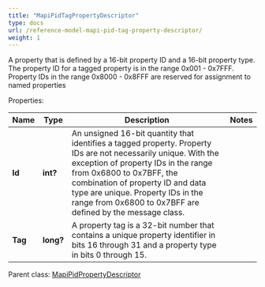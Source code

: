 ```yaml
---
title: "MapiPidTagPropertyDescriptor"
type: docs
url: /reference-model-mapi-pid-tag-property-descriptor/
weight: 1
---
```

A property that is defined by a 16-bit property ID and a 16-bit property type. The property ID for a tagged property is in the range 0x001 - 0x7FFF. Property IDs in the range 0x8000 - 0x8FFF are reserved for assignment to named properties             

Properties:

Name | Type | Description | Notes
---- | ---- | ----------- | -----
**Id** | **int?** | An unsigned 16-bit quantity that identifies a tagged property. Property IDs are not necessarily unique. With the exception of property IDs in the range from 0x6800 to 0x7BFF, the combination of property ID and data type are unique. Property IDs in the range from 0x6800 to 0x7BFF are defined by the message class.              | 
**Tag** | **long?** | A property tag is a 32-bit number that contains a unique property identifier in bits 16 through 31 and a property type in bits 0 through 15.              | 

Parent class: [MapiPidPropertyDescriptor](/email/reference-model-mapi-pid-property-descriptor/)


